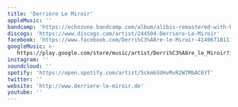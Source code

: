 ```yaml
---
title: 'Derrière Le Miroir'
appleMusic: ''
bandcamp: 'https://echozone.bandcamp.com/album/alibis-remastered-with-bonus-tracks'
discogs: 'https://www.discogs.com/artist/244504-Derriere-Le-Miroir'
facebook: 'https://www.facebook.com/Derri%C3%A8re-le-Miroir-414967181112'
googleMusic: >-
   https://play.google.com/store/music/artist/Derri%C3%A8re_le_Miroir?id=A3apmtumvm2kaufqbxms6cjxtzq
instagram: ''
soundcloud: ''
spotify: 'https://open.spotify.com/artist/5ckmbSUHvMvR2W7MbAC6YT'
twitter: ''
website: 'http://www.derriere-le-miroir.de'
youtube: ''
---
```


